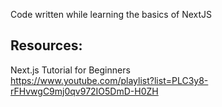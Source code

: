 Code written while learning the basics of NextJS

## Resources:
Next.js Tutorial for Beginners  
https://www.youtube.com/playlist?list=PLC3y8-rFHvwgC9mj0qv972IO5DmD-H0ZH

